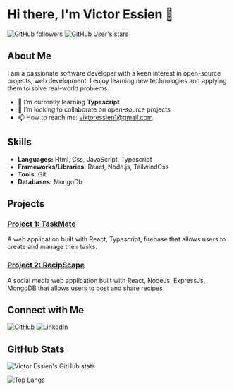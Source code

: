 # Hi there, I'm Victor Essien 👋

![GitHub followers](https://img.shields.io/github/followers/victor-essien?label=Follow&style=social)
![GitHub User's stars](https://img.shields.io/github/stars/victor-essien?affiliations=OWNER%2CCOLLABORATOR&style=social)

## About Me

I am a passionate software developer with a keen interest in open-source projects, web development. I enjoy learning new technologies and applying them to solve real-world problems.

- 🌱 I’m currently learning **Typescript**
- 👯 I’m looking to collaborate on open-source projects
- 📫 How to reach me: [viktoressien1@gmail.com](mailto:viktoressien1@gmail.com)


## Skills

- **Languages:** Html, Css, JavaScript, Typescript
- **Frameworks/Libraries:** React, Node.js, TailwindCss
- **Tools:** Git
- **Databases:** MongoDb

## Projects

### [Project 1: TaskMate](https://github.com/victor-essien/TaskMate)
A web application built with React, Typescript, firebase that allows users to create and manage their tasks.

### [Project 2: RecipScape](https://github.com/victor-essien/RecipScape)
A social media web application built with React, NodeJs, ExpressJs, MongoDB that allows users to post and share recipes

## Connect with Me

[![GitHub](https://img.shields.io/badge/GitHub-victor--essien-blue?logo=github)](https://github.com/victor-essien)
[![LinkedIn](https://img.shields.io/badge/LinkedIn-victor--essien-blue?logo=linkedin)](https://www.linkedin.com/in/victor-essien-a30a27261/)

## GitHub Stats

![Victor Essien's GitHub stats](https://github-readme-stats.vercel.app/api?username=victor-essien&show_icons=true&theme=radical)

![Top Langs](https://github-readme-stats.vercel.app/api/top-langs/?username=victor-essien&layout=compact&theme=radical)

